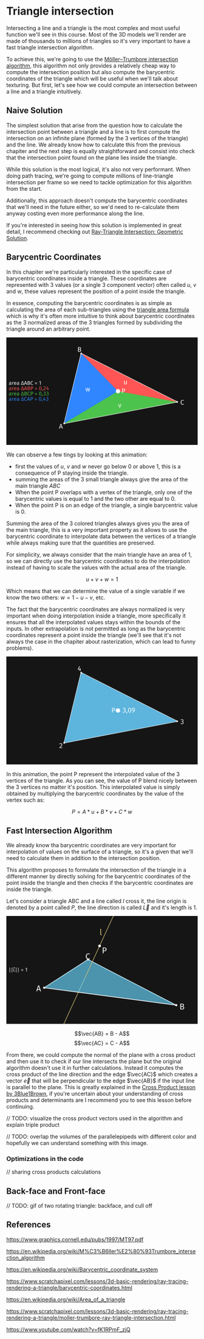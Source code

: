 # Triangle intersection

Intersecting a line and a triangle is the most complex and most useful function we'll see in this course. Most of the 3D models we'll render are made of thousands to millions of triangles so it's very important to have a fast triangle intersection algorithm.

To achieve this, we're going to use the [Möller–Trumbore intersection algorithm](https://en.wikipedia.org/wiki/M%C3%B6ller%E2%80%93Trumbore_intersection_algorithm), this algorithm not only provides a relatively cheap way to compute the intersection position but also compute the barycentric coordinates of the triangle which will be useful when we'll talk about texturing. But first, let's see how we could compute an intersection between a line and a triangle intuitively.

## Naive Solution

The simplest solution that arise from the question how to calculate the intersection point between a triangle and a line is to first compute the intersection on an infinite plane (formed by the 3 vertices of the triangle) and the line. We already know how to calculate this from the previous chapiter and the next step is equally straightforward and consist into check that the intersection point found on the plane lies inside the triangle.

While this solution is the most logical, it's also not very performant. When doing path tracing, we're going to compute millions of line-triangle intersection per frame so we need to tackle optimization for this algorithm from the start.

Additionally, this approach doesn't compute the barycentric coordinates that we'll need in the future either, so we'd need to re-calculate them anyway costing even more performance along the line.

If you're interested in seeing how this solution is implemented in great detail, I recommend checking out [Ray-Triangle Intersection: Geometric Solution](https://www.scratchapixel.com/lessons/3d-basic-rendering/ray-tracing-rendering-a-triangle/ray-triangle-intersection-geometric-solution.html).

## Barycentric Coordinates

In this chapiter we're particularly interested in the specific case of barycentric coordinates inside a triangle. These coordinates are represented with 3 values (or a single 3 component vector) often called $u$, $v$ and $w$, these values represent the position of a point inside the triangle.

In essence, computing the barycentric coordinates is as simple as calculating the area of each sub-triangles using the [triangle area formula](https://en.wikipedia.org/wiki/Area_of_a_triangle) which is why it's often more intuitive to think about barycentric coordinates as the 3 normalized areas of the 3 triangles formed by subdividing the triangle around an arbitrary point.

![](media/Recordings/TriangleIntersection%2000.gif)

We can observe a few tings by looking at this animation:
- first the values of $u$, $v$ and $w$ never go below 0 or above 1, this is a consequence of P staying inside the triangle.
- summing the areas of the 3 small triangle always give the area of the main triangle $ABC$
- When the point P overlaps with a vertex of the triangle, only one of the barycentric values is equal to 1 and the two other are equal to 0.
- When the point P is on an edge of the triangle, a single barycentric value is 0.

Summing the area of the 3 colored triangles always gives you the area of the main triangle, this is a very important property as it allows to use the barycentric coordinate to interpolate data between the vertices of a triangle while always making sure that the quantities are preserved.

For simplicity, we always consider that the main triangle have an area of 1, so we can directly use the barycentric coordinates to do the interpolation instead of having to scale the values with the actual area of the triangle.

$$u + v + w = 1$$

Which means that we can determine the value of a single variable if we know the two others: $w = 1 - u - v$, etc.

The fact that the barycentric coordinates are always normalized is very important when doing interpolation inside a triangle, more specifically it ensures that all the interpolated values stays within the bounds of the inputs. In other extrapolation is not permitted as long as the barycentric coordinates represent a point inside the triangle (we'll see that it's not always the case in the chapiter about rasterization, which can lead to funny problems). 

![](Media/Recordings/TriangleIntersection%2001.gif)

In this animation, the point P represent the interpolated value of the 3 vertices of the triangle. As you can see, the value of P blend nicely between the 3 vertices no matter it's position. This interpolated value is simply obtained by multiplying the barycentric coordinates by the value of the vertex such as:

$$P = A * u + B * v + C * w$$

## Fast Intersection Algorithm

We already know tha barycentric coordinates are very important for interpolation of values on the surface of a triangle, so it's a given that we'll need to calculate them in addition to the intersection position.

This algorithm proposes to formulate the intersection of the triangle in a different manner by directly solving for the barycentric coordinates of the point inside the triangle and then checks if the barycentric coordinates are inside the triangle.

<!-- ### Checking if the line is parallel to the triangle plane

Starting form our triangle, the first step is to formulate the plane passing through all the vertices of our triangle, for this, we'll use a different formula compared to what we used in the [Plane Intersection](PlaneIntersection.md) chapiter: our plane will be defined by two coplanar vectors in space created by linking the vertices of our triangle (i.e. subtracting the vertices position will create a vector representing the length and direction needed to move from one point to another in the triangle). -->

Let's consider a triangle ABC and a line called $l$ cross it, the line origin is denoted by a point called $P$, the line direction is called $\vec{L}$ and it's length is 1.

![](Media/Recordings/TriangleIntersection%2003%20Triangle.png)

$$\vec{AB} = B - A$$
$$\vec{AC} = C - A$$

From there, we could compute the normal of the plane with a cross product and then use it to check if our line intersects the plane but the original algorithm doesn't use it in further calculations. Instead it computes the cross product of the line direction and the edge $\vec{AC}$ which creates a vector $\vec{e}$ that will be perpendicular to the edge $\vec{AB}$ if the input line is parallel to the plane. This is greatly explained in the [Cross Product lesson by 3Blue1Brown](https://www.3blue1brown.com/lessons/cross-products), if you're uncertain about your understanding of cross products and determinants are I recommend you to see this lesson before continuing.

// TODO: visualize the cross product vectors used in the algorithm and explain triple product

// TODO: overlap the volumes of the parallelepipeds with different color and hopefully we can understand something with this image.

### Optimizations in the code

// sharing cross products calculations

## Back-face and Front-face

// TODO: gif of two rotating triangle: backface, and cull off

## References

https://www.graphics.cornell.edu/pubs/1997/MT97.pdf

https://en.wikipedia.org/wiki/M%C3%B6ller%E2%80%93Trumbore_intersection_algorithm

https://en.wikipedia.org/wiki/Barycentric_coordinate_system

https://www.scratchapixel.com/lessons/3d-basic-rendering/ray-tracing-rendering-a-triangle/barycentric-coordinates.html

https://en.wikipedia.org/wiki/Area_of_a_triangle

https://www.scratchapixel.com/lessons/3d-basic-rendering/ray-tracing-rendering-a-triangle/moller-trumbore-ray-triangle-intersection.html

https://www.youtube.com/watch?v=fK1RPmF_zjQ
